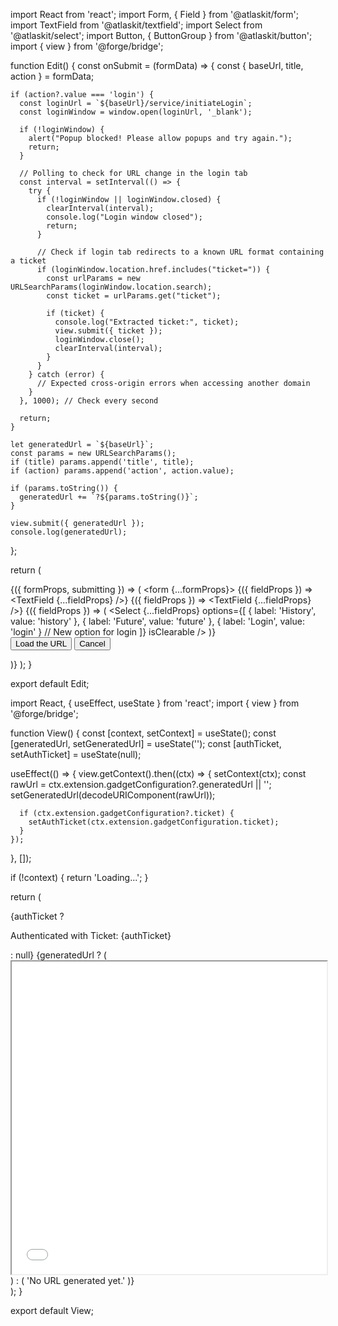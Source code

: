 import React from 'react';
import Form, { Field } from '@atlaskit/form';
import TextField from '@atlaskit/textfield';
import Select from '@atlaskit/select';
import Button, { ButtonGroup } from '@atlaskit/button';
import { view } from '@forge/bridge';

function Edit() {
  const onSubmit = (formData) => {
    const { baseUrl, title, action } = formData;

    if (action?.value === 'login') {
      const loginUrl = `${baseUrl}/service/initiateLogin`;
      const loginWindow = window.open(loginUrl, '_blank');

      if (!loginWindow) {
        alert("Popup blocked! Please allow popups and try again.");
        return;
      }

      // Polling to check for URL change in the login tab
      const interval = setInterval(() => {
        try {
          if (!loginWindow || loginWindow.closed) {
            clearInterval(interval);
            console.log("Login window closed");
            return;
          }

          // Check if login tab redirects to a known URL format containing a ticket
          if (loginWindow.location.href.includes("ticket=")) {
            const urlParams = new URLSearchParams(loginWindow.location.search);
            const ticket = urlParams.get("ticket");

            if (ticket) {
              console.log("Extracted ticket:", ticket);
              view.submit({ ticket });
              loginWindow.close();
              clearInterval(interval);
            }
          }
        } catch (error) {
          // Expected cross-origin errors when accessing another domain
        }
      }, 1000); // Check every second

      return;
    }

    let generatedUrl = `${baseUrl}`;
    const params = new URLSearchParams();
    if (title) params.append('title', title);
    if (action) params.append('action', action.value);

    if (params.toString()) {
      generatedUrl += `?${params.toString()}`;
    }

    view.submit({ generatedUrl });
    console.log(generatedUrl);
  };

  return (
    <Form onSubmit={onSubmit}>
      {({ formProps, submitting }) => (
        <form {...formProps}>
          <Field name="baseUrl" label="Base URL" isRequired>
            {({ fieldProps }) => <TextField {...fieldProps} />}
          </Field>
          <Field name="title" label="Title">
            {({ fieldProps }) => <TextField {...fieldProps} />}
          </Field>
          <Field name="action" label="Action">
            {({ fieldProps }) => (
              <Select
                {...fieldProps}
                options={[
                  { label: 'History', value: 'history' },
                  { label: 'Future', value: 'future' },
                  { label: 'Login', value: 'login' } // New option for login
                ]}
                isClearable
              />
            )}
          </Field>
          <br/>
          <ButtonGroup>
            <Button type="submit" isDisabled={submitting}>Load the URL</Button>
            <Button appearance="subtle" onClick={view.close}>Cancel</Button>
          </ButtonGroup>
        </form>
      )}
    </Form>
  );
}

export default Edit;


import React, { useEffect, useState } from 'react';
import { view } from '@forge/bridge';

function View() {
  const [context, setContext] = useState();
  const [generatedUrl, setGeneratedUrl] = useState('');
  const [authTicket, setAuthTicket] = useState(null);

  useEffect(() => {
    view.getContext().then((ctx) => {
      setContext(ctx);
      const rawUrl = ctx.extension.gadgetConfiguration?.generatedUrl || '';
      setGeneratedUrl(decodeURIComponent(rawUrl));

      if (ctx.extension.gadgetConfiguration?.ticket) {
        setAuthTicket(ctx.extension.gadgetConfiguration.ticket);
      }
    });
  }, []);

  if (!context) {
    return 'Loading...';
  }

  return (
    <div>
      {authTicket ? <p>Authenticated with Ticket: {authTicket}</p> : null}
      {generatedUrl ? (
        <iframe 
          src={generatedUrl} 
          width="100%" 
          height="500px" 
          title="Generated View"
          key={generatedUrl} 
        ></iframe>
      ) : (
        'No URL generated yet.'
      )}
    </div>
  );
}

export default View;
